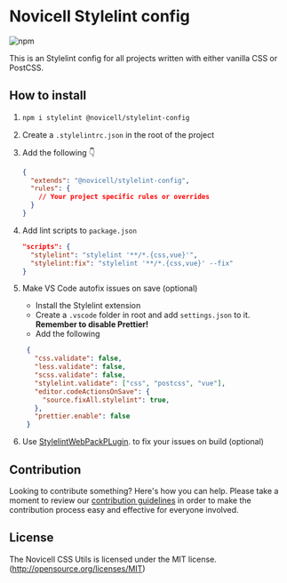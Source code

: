 # Novicell Stylelint config

![npm](https://img.shields.io/npm/v/@novicell/stylelint-config)

This is an Stylelint config for all projects written with either vanilla CSS or PostCSS.

## How to install
1.
    ```bash
    npm i stylelint @novicell/stylelint-config
    ```

2. Create a `.stylelintrc.json` in the root of the project
3. Add the following 👇
    ```json
    {
      "extends": "@novicell/stylelint-config",
      "rules": {
        // Your project specific rules or overrides
      }
    }
    ```
4. Add lint scripts to `package.json`
    ```json
    "scripts": {
      "stylelint": "stylelint '**/*.{css,vue}'",
      "stylelint:fix": "stylelint '**/*.{css,vue}' --fix"
    }
    ```
5. Make VS Code autofix issues on save (optional)
   * Install the Stylelint extension
   * Create a `.vscode` folder in root and add `settings.json` to it. **Remember to disable Prettier!**
   * Add the following
   ```json
    {
      "css.validate": false,
      "less.validate": false,
      "scss.validate": false,
      "stylelint.validate": ["css", "postcss", "vue"],
      "editor.codeActionsOnSave": {
        "source.fixAll.stylelint": true,
      },
      "prettier.enable": false
    }

   ```
6. Use [StylelintWebPackPLugin](https://webpack.js.org/plugins/stylelint-webpack-plugin/). to fix your issues on build (optional)

## Contribution

Looking to contribute something? Here's how you can help. Please take a moment to review our [contribution guidelines](https://github.com/Novicell/novicell-frontend/wiki/Contribution-guidelines) in order to make the contribution process easy and effective for everyone involved.

## License

The Novicell CSS Utils is licensed under the MIT license. (http://opensource.org/licenses/MIT)
